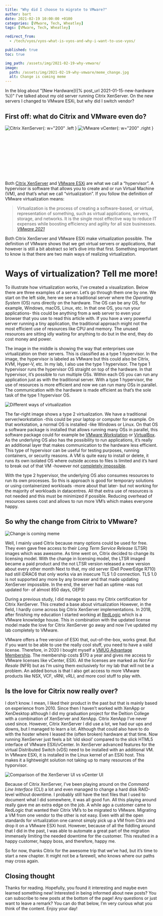 ```yaml
---
title: "Why did I choose to migrate to VMware?"
author: bart
date: 2021-02-19 10:00:00 +0100
categories: [VMware, Tech, Wheatley]
tags: [VMware, Tech, Wheatley]

redirect_from:
  - /tech/vyos/vyos-what-is-vyos-and-why-i-want-to-use-vyos/

published: true
toc: true

img_path: /assets/img/2021-02-19-why-vmware/
image:
  path: /assets/img/2021-02-19-why-vmware/meme_change.jpg
  alt: Change is coming meme
---
```


In the blog about "[New Hardware]({% post_url 2021-01-15-new-hardware %})" I've talked about my old server running Citrix XenServer. On the new servers I changed to VMware ESXi, but why did I switch vendor?

## First off: what do Citrix and VMware even do?

![Citrix XenServer](/assets/img/2021-02-19-why-vmware/Citrix_icon.png){: w="200" .left }
![VMware vCenter](/assets/img/2021-02-19-why-vmware/vCenter.png){: w="200" .right }

<br /><br /><br /><br /><br /><br /><br /><br />

Both [Citrix XenServer](https://www.citrix.com/en-gb/downloads/citrix-hypervisor/) and [VMware ESXi](https://www.vmware.com/products/esxi-and-esx.html) are what we call a “hypervisor”. A hypervisor is software that allows you to create and or run Virtual Machine (VM), and that’s what we call “virtualization”. If you follow the definition of VMware virtualization means:

> Virtualization is the process of creating a software-based, or virtual, representation of something, such as virtual applications, servers, storage, and networks. It is the single most effective way to reduce IT expenses while boosting efficiency and agility for all size businesses. _[VMware 2021](https://www.vmware.com/nl/solutions/virtualization.html)_

Both Citrix XenServer and VMware ESXi make virtualization possible. The definition of VMware shows that we get virtual servers or applications, that however is still a bit abstract so let’s dive into that first. Something important to know is that there are two main ways of realizing virtualization.

# Ways of virtualization? Tell me more!

To illustrate how virtualization works, I’ve created a visualization. Below there are three examples of a server. Let’s go through them one by one. We start on the left side, here we see a traditional server where the *Operating System* (OS) runs directly on the hardware. The OS can be any OS, for example, Windows, macOS, Linux, etc. In that one OS, you run your applications- this could be anything from a web server to even your browser that you use to read this article with. If you have a very powerful server running a tiny application, the traditional approach might not the most efficient use of resources like CPU and memory. The unused resources are sitting idly waiting for anything to do but in the end, they do cost money and power.

The image in the middle is showing the way that enterprises use virtualization on their servers. This is classified as a type 1 hypervisor. In the image, the hypervisor is labeled as VMware but this could also be Citrix, KVM, Hyper-V, etc. In my lab, I also use the type 1 hypervisor. The type 1 hypervisor runs the hypervisor OS straight on top of the hardware. In that hypervisor, it’s possible to run multiple OSs. Within each OS you can run any application just as with the traditional server. With a type 1 hypervisor, the use of resources is more efficient and now we can run many OSs in parallel. The communication with the hardware is made efficient as that’s the sole task of the type 1 hypervisor OS.

![Different ways of virtualization](/assets/img/2021-02-19-why-vmware/virtualization.png)

The far-right image shows a type 2 virtualization. We have a traditional server/workstation -this could be your laptop or computer for example. On that workstation, a normal OS is installed -like Windows or Linux. On that OS a software package is installed that allows running many OSs in parallel, this software package could for example be [VMware Workstation](https://www.vmware.com/products/workstation-pro.html) or [VirtualBox](https://www.virtualbox.org/). As the underlying OS also has the possibility to run applications, it’s really an additional layer that makes communication to the hardware less efficient. This type of hypervisor can be useful for testing purposes, running containers, or security reasons. A VM is quite easy to install or delete, it runs its own isolated OS where outside access to files is limited and it’s hard to break out of that VM -however not [completely impossible](https://en.wikipedia.org/wiki/Virtual_machine_escape).

With the type 2 hypervisor, the underlying OS also consumes resources to run its own processes. So this is approach is good for temporary solutions or using containerized workloads -more about that later- but not working for the majority of workloads in datacentres. All that extra use of resources is not needed and this must be minimized if possible. Reducing overhead of resources saves cost and allows to run more VM’s which makes everyone happy.

## So why the change from Citrix to VMware?

![Change is coming meme](/assets/img/2021-02-19-why-vmware/meme_change.jpg)

Well, I mainly used Citrix because many options could be used for free. They even gave free access to their *Long Term Service Release* (LTSR) images which was awesome. As time went on, Citrix decided to change its licensing model. With the change in licensing model, the LTSR imaged became a paid product and the not LTSR version released a new version about every other month Next to that, my old server (Dell PowerEdge R710) had still iDRAC6 that only works via an insecure TLS 1.0 connection. TLS 1.0 is not supported any more by any browser and that made updating XenServer impossible. In the end, the server had an uptime -was not updated for- of almost 850 days, OEPS!

During a previous study, I did manage to pass my Citrix certification for Citrix XenServer. This created a base about virtualization However, in the field, I hardly come across big Citrix XenServer implementations. In 2018, after finishing my education I started working at [RedLogic](https://redlogic.nl/) which is a VMware knowledge house. This in combination with the updated license model made the love for Citrix XenServer go away and now I’ve updated my lab completely to VMware.

VMware offers a free version of ESXi that, out-of-the-box, works great. But if you want to be able to use the really cool stuff, you need to have a valid license. Therefore, in 2020 I bought myself a [VMUG Advantage Membership](https://www.vmug.com/membership/vmug-advantage-membership). The membership costs $170 a year and gives me access to VMware licenses like vCenter, ESXi. All the licenses are marked as *Not For Resale* (NFR) but as I’m using them exclusively for my lab that will not be a problem. An added bonus is that I also get access to more VMware products like NSX, VCF, vRNI, vRLI, and more cool stuff to play with.

## Is the love for Citrix now really over?

I don’t know. I mean, I liked their product in the past but that is mainly based on experience from 2010. Since then I haven’t worked with XenApp or XenDesktop although I did my graduation project for the Deltion College with a combination of XenServer and XenApp. Citrix XenApp I’ve never used since. However, Citrix XenServer I did use a lot, we had our ups and downs, but I managed to learn a lot. Although that could also have to do with the hoster where I leased the (often broken) hardware at that time. Now running XenServer just feels a bit ‘old skool’ compared to the slick HTML5 interface of VMware ESXi/vCenter. In XenServer advanced features for the virtual Distributed Switch (vDS) need to be installed with an additional VM. In VMware ESXi, it is installed in the Linux kernel of an ESXi host. This makes it a lightweight solution not taking up to many resources of the hyporvisor.

![Comparison of the XenServer UI vs vCenter UI](/assets/img/2021-02-19-why-vmware/XenServer_vs_vCenter.png)

Because of Citrix XenServer, I’ve been playing around on the *Command Line Interface* (CLI) a lot and even managed to change a hard disk RAID-level without downtime. I probably still have the text files that I used to document what I did somewhere, it was all good fun. All this playing around really gave me an extra edge on the job. A while ago a customer came to RedLogic that wanted their Citrix VM’s to be migrated to VMware. Migrating a VM from one vendor to the other is not easy. Even with all the open standards for virtualization one cannot simply pick up a VM from Citrix and drop it on a VMware ESXi host. However, because of all the fiddling around that I did in the past, I was able to automate a great part of the migration immensely limiting the needed downtime for the customer. This resulted in a happy customer, happy boss, and therefore, happy me.

So for now, thanks Citrix for the awesome trip that we’ve had, but it’s time to start a new chapter. It might not be a farewell, who knows where our paths may cross again.

## Closing thought
Thanks for reading. Hopefully, you found it interesting and maybe even learned something new! Interested in being informed about new posts? You can subscribe to new posts at the bottom of the page! Any questions or just want to leave a remark? You can do that below, I’m very curious what you think of the content. Enjoy your day!
